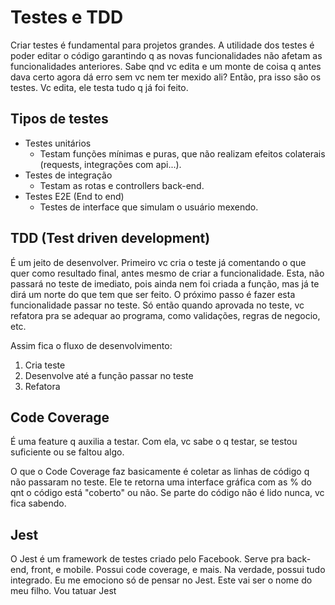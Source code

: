 # Testes e TDD

Criar testes é fundamental para projetos grandes. A utilidade dos testes é poder
editar o código garantindo q as novas funcionalidades não afetam as
funcionalidades anteriores. Sabe qnd vc edita e um monte de coisa q antes dava
certo agora dá erro sem vc nem ter mexido ali? Então, pra isso são os
testes. Vc edita, ele testa tudo q já foi feito.

## Tipos de testes

- Testes unitários
  - Testam funções mínimas e puras, que não realizam efeitos colaterais (requests, integrações com api...).
- Testes de integração
  - Testam as rotas e controllers back-end.
- Testes E2E (End to end)
  - Testes de interface que simulam o usuário mexendo.

## TDD (Test driven development)

É um jeito de desenvolver. Primeiro vc cria o teste já comentando o que quer
como resultado final, antes mesmo de criar a funcionalidade. Esta, não passará
no teste de imediato, pois ainda nem foi criada a função, mas já te dirá um norte do que
tem que ser feito. O próximo passo é fazer esta funcionalidade passar no teste.
Só então quando aprovada no teste, vc refatora pra se adequar ao programa, como
validações, regras de negocio, etc.

Assim fica o fluxo de desenvolvimento:

1. Cria teste
2. Desenvolve até a função passar no teste
3. Refatora

## Code Coverage

É uma feature q auxilia a testar. Com ela, vc sabe o q testar, se testou
suficiente ou se faltou algo.

O que o Code Coverage faz basicamente é coletar as linhas de código q não
passaram no teste. Ele te retorna uma interface gráfica com as % do qnt o código
está "coberto" ou não. Se parte do código não é lido nunca, vc fica sabendo.

## Jest

O Jest é um framework de testes criado pelo Facebook. Serve pra back-end, front,
e mobile. Possui code coverage, e mais. Na verdade, possui tudo integrado. Eu me
emociono só de pensar no Jest. Este vai ser o nome do meu filho. Vou tatuar Jest
